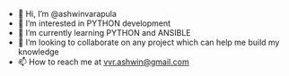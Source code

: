 - 👋 Hi, I’m @ashwinvarapula
- 👀 I’m interested in PYTHON development
- 🌱 I’m currently learning PYTHON and ANSIBLE
- 💞️ I’m looking to collaborate on any project which can help me build my knowledge
- 📫 How to reach me at vvr.ashwin@gmail.com

<!---
ashwinvarapula/ashwinvarapula is a ✨ special ✨ repository because its `README.md` (this file) appears on your GitHub profile.
You can click the Preview link to take a look at your changes.
--->
